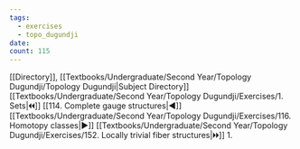 ```yaml
---
tags:
  - exercises
  - topo_dugundji
date: 
count: 115
---
```

[[Directory]], [[Textbooks/Undergraduate/Second Year/Topology Dugundji/Topology Dugundji|Subject Directory]]
[[Textbooks/Undergraduate/Second Year/Topology Dugundji/Exercises/1. Sets|🞀🞀]] [[114. Complete gauge structures|◀]] [[Textbooks/Undergraduate/Second Year/Topology Dugundji/Exercises/116. Homotopy classes|▶]] [[Textbooks/Undergraduate/Second Year/Topology Dugundji/Exercises/152. Locally trivial fiber structures|🞂🞂]]
1. 